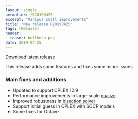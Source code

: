 ```yaml
---
layout: single
permalink: /R20190425
excerpt: "Various small improvements"
title: "New release R20190425"
tags: [Release]
header:
  teaser: bullhorn.png
date: 2019-04-25
---
```


[Download latest release](/download)

This release adds some features and fixes some minor issues

### Main fixes and additions

* Updated to support CPLEX 12.9
* Performance improvements in large-scale [dualize](/command/dualize/)
* Improved robustness in [bisection solver](/command/bisection/)
* Support initial guess in CPLEX with SOCP models
* Some fixes for Octave











